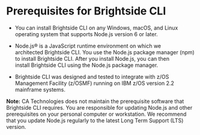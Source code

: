 # Prerequisites for Brightside CLI

- You can install Brightside CLI on any Windows, macOS, and Linux operating system that supports Node.js version 6 or
later.

- Node.js® is a JavaScript runtime environment on which we
architected Brightside CLI. You use the Node.js package manager (npm)
to install Brightside CLI. After you install Node.js, you can then
install Brightside CLI using the Node.js package
manager. 

- Brightside CLI was designed and tested to integrate with z/OS Management Facility (z/OSMF) running
on IBM z/OS version 2.2 mainframe systems.

**Note:** CA Technologies does not maintain the prerequisite software
that Brightside CLI requires. You are responsible for updating Node.js
and other prerequisites on your personal computer or workstation. We
recommend that you update Node.js regularly to the latest Long Term
Support (LTS) version.

